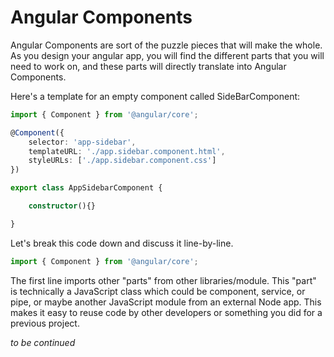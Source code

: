 # Angular Components

Angular Components are sort of the puzzle pieces that will make the whole. As you design your angular app, you will find the different parts that you will need to work on, and these parts will directly translate into Angular Components.

Here's a template for an empty component called SideBarComponent:

```typescript
import { Component } from '@angular/core';

@Component({
    selector: 'app-sidebar',
    templateURL: './app.sidebar.component.html',
    styleURLs: ['./app.sidebar.component.css']
})

export class AppSidebarComponent {

    constructor(){}

}
```

Let's break this code down and discuss it line-by-line.

```typescript
import { Component } from '@angular/core';
```
The first line imports other "parts" from other libraries/module. This "part" is technically a JavaScript class which could be component, service, or pipe, or maybe another JavaScript module from an external Node app. This makes it easy to reuse code by other developers or something you did for a previous project.

*to be continued* 

